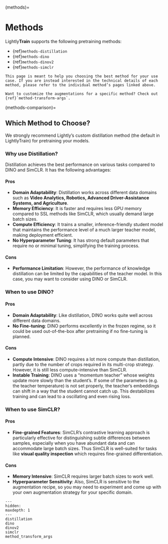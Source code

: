 (methods)=

# Methods

Lightly**Train** supports the following pretraining methods:

- {ref}`methods-distillation`
- {ref}`methods-dino`
- {ref}`methods-dinov2`
- {ref}`methods-simclr`

```{seealso}
This page is meant to help you choosing the best method for your use case. If you are instead interested in the technical details of each method, please refer to the individual method’s pages linked above.
```

```{seealso}
Want to customize the augmentations for a specific method? Check out {ref}`method-transform-args`.
```

(methods-comparison)=

## Which Method to Choose?

We strongly recommend Lightly’s custom distillation method (the default in LightlyTrain) for pretraining your models.

### Why use Distillation?

Distillation achieves the best performance on various tasks compared to DINO and SimCLR. It has the following advantages:

#### Pros

- **Domain Adaptability**: Distillation works across different data domains such as **Video Analytics, Robotics, Advanced Driver-Assistance Systems, and Agriculture**.
- **Memory Efficiency**: It is faster and requires less GPU memory compared to SSL methods like SimCLR, which usually demand large batch sizes.
- **Compute Efficiency**: It trains a smaller, inference-friendly student model that maintains the performance level of a much larger teacher model, making deployment efficient.
- **No Hyperparameter Tuning**: It has strong default parameters that require no or minimal tuning, simplifying the training process.

#### Cons

- **Performance Limitation**: However, the performance of knowledge distillation can be limited by the capabilities of the teacher model. In this case, you may want to consider using DINO or SimCLR.

### When to use DINO?

#### Pros

- **Domain Adaptability**: Like distillation, DINO works quite well across different data domains.
- **No Fine-tuning**: DINO performs excellently in the frozen regime, so it could be used out-of-the-box after pretraining if no fine-tuning is planned.

#### Cons

- **Compute Intensive**: DINO requires a lot more compute than distillation, partly due to the number of crops required in its multi-crop strategy. However, it is still less compute-intensive than SimCLR.
- **Instable Training**: DINO uses a “momentum teacher” whose weights update more slowly than the student’s. If some of the parameters (e.g. the teacher temperature) is not set properly, the teacher’s embeddings can shift in a way that the student cannot catch up. This destabilizes training and can lead to a oscillating and even rising loss.

### When to use SimCLR?

#### Pros

- **Fine-grained Features**: SimCLR’s contrastive learning approach is particularly effective for distinguishing subtle differences between samples, especially when you have abundant data and can accommodate large batch sizes. Thus SimCLR is well-suited for tasks like **visual quality inspection** which requires fine-grained differentiation.

#### Cons

- **Memory Intensive**: SimCLR requires larger batch sizes to work well.
- **Hyperparameter Sensitivity**: Also, SimCLR is sensitive to the augmentation recipe, so you may need to experiment and come up with your own augmentation strategy for your specific domain.

```{toctree}
---
hidden:
maxdepth: 1
---
distillation
dino
dinov2
simclr
method_transform_args
```
